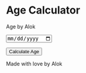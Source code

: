 <!DOCTYPE html>
<html lang="en">
<head>
<meta charset="UTF-8" />
<meta name="viewport" content="width=device-width, initial-scale=1" />
<title>Age Calculator by Alok</title>
<style>
  @import url('https://fonts.googleapis.com/css2?family=Poppins:wght@400;700&display=swap');

  body {
    background: linear-gradient(135deg, #667eea, #764ba2);
    font-family: 'Poppins', sans-serif;
    color: #f0f0f0;
    display: flex;
    flex-direction: column;
    align-items: center;
    justify-content: center;
    height: 100vh;
    margin: 0;
  }

  h1 {
    font-weight: 700;
    font-size: 3rem;
    margin-bottom: 0.2em;
  }

  p.subtitle {
    font-weight: 400;
    font-size: 1.2rem;
    margin-bottom: 2em;
    letter-spacing: 0.05em;
    opacity: 0.8;
  }

  input[type="date"] {
    padding: 12px 20px;
    border-radius: 30px;
    border: none;
    font-size: 1rem;
    width: 250px;
    text-align: center;
    outline: none;
    margin-bottom: 1.5em;
    transition: box-shadow 0.3s ease;
  }

  input[type="date"]:focus {
    box-shadow: 0 0 8px 2px #f0f0f0;
  }

  button {
    background: #f0f0f0;
    color: #5a2d82;
    border: none;
    padding: 12px 40px;
    border-radius: 30px;
    font-weight: 700;
    font-size: 1rem;
    cursor: pointer;
    transition: background 0.3s ease;
    box-shadow: 0 4px 6px rgba(0,0,0,0.1);
  }

  button:hover {
    background: #dcdde1;
  }

  #result {
    margin-top: 2em;
    font-size: 1.5rem;
    font-weight: 600;
    letter-spacing: 0.02em;
  }

  .signature {
    margin-top: 4em;
    font-style: italic;
    opacity: 0.7;
    font-size: 1rem;
  }
</style>
</head>
<body>

<h1>Age Calculator</h1>
<p class="subtitle">Age by Alok</p>

<input type="date" id="dob" max="" />

<button onclick="calculateAge()">Calculate Age</button>

<div id="result"></div>

<div class="signature">Made with love by Alok</div>

<script>
  // Set max date to today (to prevent future dates)
  document.getElementById('dob').max = new Date().toISOString().split('T')[0];

  function calculateAge() {
    const dobInput = document.getElementById('dob').value;
    if (!dobInput) {
      document.getElementById('result').innerText = "Please enter your birth date.";
      return;
    }

    const dob = new Date(dobInput);
    const today = new Date();

    let years = today.getFullYear() - dob.getFullYear();
    let months = today.getMonth() - dob.getMonth();
    let days = today.getDate() - dob.getDate();

    if (days < 0) {
      months--;
      days += new Date(today.getFullYear(), today.getMonth(), 0).getDate();
    }
    if (months < 0) {
      years--;
      months += 12;
    }

    document.getElementById('result').innerText = `Alok, your age is: ${years} years, ${months} months, and ${days} days.`;
  }
</script>

</body>
</html>
